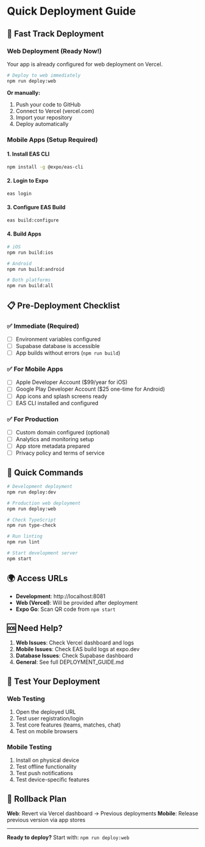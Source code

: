 # Quick Deployment Guide

## 🚀 Fast Track Deployment

### Web Deployment (Ready Now!)
Your app is already configured for web deployment on Vercel.

```bash
# Deploy to web immediately
npm run deploy:web
```

**Or manually:**
1. Push your code to GitHub
2. Connect to Vercel (vercel.com)
3. Import your repository
4. Deploy automatically

### Mobile Apps (Setup Required)

#### 1. Install EAS CLI
```bash
npm install -g @expo/eas-cli
```

#### 2. Login to Expo
```bash
eas login
```

#### 3. Configure EAS Build
```bash
eas build:configure
```

#### 4. Build Apps
```bash
# iOS
npm run build:ios

# Android  
npm run build:android

# Both platforms
npm run build:all
```

## 📋 Pre-Deployment Checklist

### ✅ Immediate (Required)
- [ ] Environment variables configured
- [ ] Supabase database is accessible
- [ ] App builds without errors (`npm run build`)

### ✅ For Mobile Apps
- [ ] Apple Developer Account ($99/year for iOS)
- [ ] Google Play Developer Account ($25 one-time for Android)
- [ ] App icons and splash screens ready
- [ ] EAS CLI installed and configured

### ✅ For Production
- [ ] Custom domain configured (optional)
- [ ] Analytics and monitoring setup
- [ ] App store metadata prepared
- [ ] Privacy policy and terms of service

## 🔧 Quick Commands

```bash
# Development deployment
npm run deploy:dev

# Production web deployment  
npm run deploy:web

# Check TypeScript
npm run type-check

# Run linting
npm run lint

# Start development server
npm start
```

## 🌍 Access URLs

- **Development**: http://localhost:8081
- **Web (Vercel)**: Will be provided after deployment
- **Expo Go**: Scan QR code from `npm start`

## 🆘 Need Help?

1. **Web Issues**: Check Vercel dashboard and logs
2. **Mobile Issues**: Check EAS build logs at expo.dev
3. **Database Issues**: Check Supabase dashboard
4. **General**: See full DEPLOYMENT_GUIDE.md

## 📱 Test Your Deployment

### Web Testing
1. Open the deployed URL
2. Test user registration/login
3. Test core features (teams, matches, chat)
4. Test on mobile browsers

### Mobile Testing
1. Install on physical device
2. Test offline functionality
3. Test push notifications
4. Test device-specific features

## 🔄 Rollback Plan

**Web**: Revert via Vercel dashboard → Previous deployments
**Mobile**: Release previous version via app stores

---

**Ready to deploy?** Start with: `npm run deploy:web`